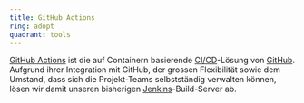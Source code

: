 ```yaml
---
title: GitHub Actions
ring: adopt
quadrant: tools
---
```


[GitHub Actions][github-actions] ist die auf Containern basierende [CI/CD][ci-cd]-Lösung von [GitHub][github]. Aufgrund
ihrer Integration mit GitHub, der grossen Flexibilität sowie dem Umstand, dass sich die Projekt-Teams selbstständig
verwalten können, lösen wir damit unseren bisherigen [Jenkins][jenkins]-Build-Server ab.

[github-actions]: https://docs.github.com/en/actions
[github]: https://github.com
[ci-cd]: ../concepts-and-methods/ci-cd.html
[jenkins]: ../tools/jenkins.html
